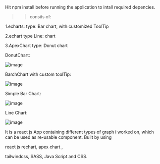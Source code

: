 Hit npm install before running the application to intall required depencies.

>>consits of:

1.echarts: type: Bar chart, with customized ToolTip

2.echart type Line: chart

3.ApexChart type: Donut chart

<!--npm i echarts-->
<!--npm i --save echarts-for-react-->


<!-- Types of Line echartReactJS -->
<!-- https://echarts.apache.org/examples/en/index.html -->
<!-- https://www.chartjs.org/docs/latest/charts/line.html -->

<!-- work status: -->
<!-- https://codesandbox.io/s/priceless-margulis-e4zxdm?file=/src/App.js -->



DonutChart:

![image](https://user-images.githubusercontent.com/71959978/218329716-37ff9add-cf55-4446-a952-0795bd859a19.png)


BarchChart with custom toolTip:

![image](https://user-images.githubusercontent.com/71959978/218329909-b58028cf-1dda-4b34-ae1a-362dc6f91bc6.png)


Simple Bar Chart:

![image](https://user-images.githubusercontent.com/71959978/218329786-3274960e-523a-4d75-955b-05db721d0496.png)


Line Chart:

![image](https://user-images.githubusercontent.com/71959978/218329799-76a7503d-fdb8-40d4-8f7a-ede37e4230c9.png)



It is a react js App containing different types of graph i worked on,
which can be used as re-usable component. Built by using 

react js rechart, apex chart ,

tailwindcss, SASS, Java Script and CSS.
